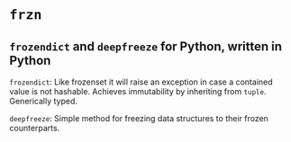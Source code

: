 # `frzn`

## `frozendict` and `deepfreeze` for Python, written in Python

`frozendict`:  Like frozenset it will raise an exception in case a contained value is not hashable.
Achieves immutability by inheriting from `tuple`.  Generically typed.

`deepfreeze`:  Simple method for freezing data structures to their frozen counterparts.
